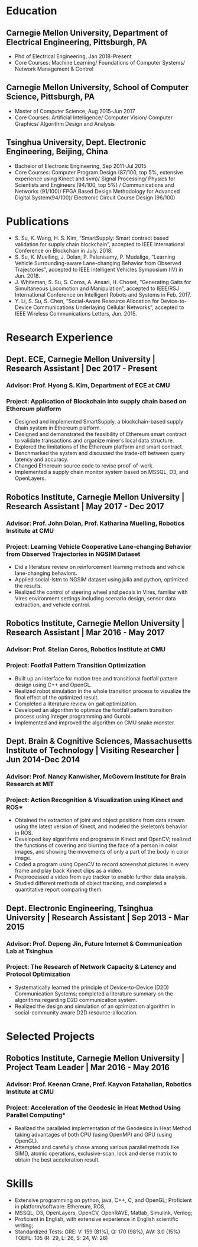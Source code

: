 # Education

## Carnegie Mellon University, Department of Electrical Engineering, Pittsburgh, PA    
- Phd of Electrical Engineering, Jan 2018-Present
- Core Courses: Machine Learning/ Foundations of Computer Systems/ Network Management & Control

## Carnegie Mellon University, School of Computer Science, Pittsburgh, PA
- Master of Computer Science, Aug 2015-Jun 2017
- Core Courses: Artificial Intelligence/ Computer Vision/ Computer Graphics/ Algorithm Design and Analysis

## Tsinghua University, Dept. Electronic Engineering, Beijing, China
- Bachelor of Electronic Engineering, Sep 2011-Jul 2015
- Core Courses: Computer Program Design (87/100, top 5%, extensive experience using Kinect and svm)/ Signal Processing/ Physics for Scientists and Engineers (94/100, top 5%) / Communications and Networks (91/100)/ FPGA Based Design Methodology for Advanced Digital System(94/100)/ Electronic Circuit Course Design (96/100)

# Publications
- S. Su, K. Wang, H. S. Kim, “SmartSupply: Smart contract based validation for supply chain blockchain”, accepted to IEEE International Conference on Blockchain in July. 2018.
- S. Su, K. Muelling, J. Dolan, P. Palanisamy, P. Mudalige, “Learning Vehicle Surrounding-aware Lane-changing Behavior from Observed Trajectories”, accepted to IEEE Intelligent Vehicles Symposium (IV) in Jun. 2018.
- J. Whiteman, S. Su, S. Coros, A. Ansari, H. Choset, “Generating Gaits for Simultaneous Locomotion and Manipulation”, accepted to IEEE/RSJ International Conference on Intelligent Robots and Systems in Feb. 2017.
- Y. Li, S. Su, S. Chen, “Social-Aware Resource Allocation for Device-to-Device Communications Underlaying Cellular Networks”, accepted to IEEE Wireless Communications Letters, Jun. 2015.

# Research Experience
## Dept. ECE, Carnegie Mellon University | Research Assistant | Dec 2017 - Present
### Advisor: Prof. Hyong S. Kim, Department of ECE at CMU
### Project: Application of Blockchain into supply chain based on Ethereum platform
- Designed and implemented SmartSupply, a blockchain-based supply chain system in Ethereum platform.
- Designed and demonstrated the feasibility of Ethereum smart contract to validate transactions and organize miner’s
local data structure.
- Explored the limitations of the Ethereum platform and smart contract.
- Benchmarked the system and discussed the trade-off between query latency and accuracy.
- Changed Ethereum source code to revise proof-of-work.
- Implemented a supply chain monitor system based on MSSQL, D3, and OpenLayers.

## Robotics Institute, Carnegie Mellon University | Research Assistant | May 2017 - Dec 2017
### Advisor: Prof. John Dolan, Prof. Katharina Muelling, Robotics Institute at CMU
### Project: Learning Vehicle Cooperative Lane-changing Behavior from Observed Trajectories in NGSIM Dataset
- Did a literature review on reinforcement learning methods and vehicle lane-changing behaviors.
- Applied social-lstm to NGSIM dataset using julia and python, optimized the results.
- Realized the control of steering wheel and pedals in Vires, familiar with Vires environment settings including scenario design, sensor data extraction, and vehicle control.

## Robotics Institute, Carnegie Mellon University | Research Assistant | Mar 2016 - May 2017
### Advisor: Prof. Stelian Coros, Robotics Institute at CMU
### Project: Footfall Pattern Transition Optimization
- Built up an interface for motion tree and transitional footfall pattern design using C++ and OpenGL.
- Realized robot simulation in the whole transition process to visualize the final effect of the optimized result.
- Completed a literature review on gait optimization.
- Developed an algorithm to optimize the footfall pattern transition process using integer programming and Gurobi.
- Implemented and improved the algorithm on CMU snake monster.

## Dept. Brain & Cognitive Sciences, Massachusetts Institute of Technology | Visiting Researcher | Jun 2014-Dec 2014
### Advisor: Prof. Nancy Kanwisher, McGovern Institute for Brain Research at MIT
### Project: Action Recognition & Visualization using Kinect and ROS*
- Obtained the extraction of joint and object positions from data stream using the latest version of Kinect, and modeled
the skeleton’s behavior in ROS.
- Developed key algorithms and programs in Kinect and OpenCV; realized the functions of covering and blurring the
face of a person in color images, and showing the movements of only a part of the body in color image.
- Coded a program using OpenCV to record screenshot pictures in every frame and play back Kinect clips as a video.
- Preprocessed a video from eye tracker to enable further data analysis.
- Studied different methods of object tracking, and completed a quantitative report comparing them.

## Dept. Electronic Engineering, Tsinghua University | Research Assistant | Sep 2013 - Mar 2015
### Advisor: Prof. Depeng Jin, Future Internet & Communication Lab at Tsinghua
### Project: The Research of Network Capacity & Latency and Protocol Optimization
- Systematically learned the principle of Device-to-Device (D2D) Communication Systems; completed a literature
summary on the algorithms regarding D2D communication system.
- Realized the design and simulation of an optimization algorithm in social-community aware D2D resource-allocation.

# Selected Projects
## Robotics Institute, Carnegie Mellon University | Project Team Leader | Mar 2016 - May 2016
### Advisor: Prof. Keenan Crane, Prof. Kayvon Fatahalian, Robotics Institute at CMU
### Project: Acceleration of the Geodesic in Heat Method Using Parallel Computing*
- Realized the paralleled implementation of the Geodesics in Heat Method taking advantages of both CPU (using OpenMP) and GPU (using OpenGL).
- Attempted and carefully chose among various parallel methods like SIMD, atomic operations, exclusive-scan, lock and dense matrix to obtain the best acceleration result.

# Skills
- Extensive programming on python, java, C++, C, and OpenGL; Proficient in platform/software: Ethereum, ROS,
- MSSQL, D3, OpenLayers, OpenCV, OpenRAVE, Matlab, Simulink, Verilog;
- Proficient in English, with extensive experience in English scientific writing;
- Standardized Tests: GRE: V: 159 (81%), Q: 170 (98%), AW: 3.0 (15%) TOEFL: 105 (R: 29, L: 26, S: 24, W: 26)

